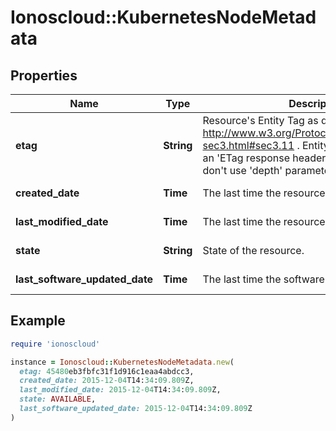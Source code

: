 # Ionoscloud::KubernetesNodeMetadata

## Properties

| Name | Type | Description | Notes |
| ---- | ---- | ----------- | ----- |
| **etag** | **String** | Resource&#39;s Entity Tag as defined in http://www.w3.org/Protocols/rfc2616/rfc2616-sec3.html#sec3.11 . Entity Tag is also added as an &#39;ETag response header to requests which don&#39;t use &#39;depth&#39; parameter.  | [optional][readonly] |
| **created_date** | **Time** | The last time the resource was created | [optional][readonly] |
| **last_modified_date** | **Time** | The last time the resource has been modified | [optional][readonly] |
| **state** | **String** | State of the resource. | [optional][readonly] |
| **last_software_updated_date** | **Time** | The last time the software updated on node. | [optional][readonly] |

## Example

```ruby
require 'ionoscloud'

instance = Ionoscloud::KubernetesNodeMetadata.new(
  etag: 45480eb3fbfc31f1d916c1eaa4abdcc3,
  created_date: 2015-12-04T14:34:09.809Z,
  last_modified_date: 2015-12-04T14:34:09.809Z,
  state: AVAILABLE,
  last_software_updated_date: 2015-12-04T14:34:09.809Z
)
```

